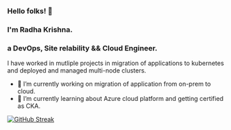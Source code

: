 ### Hello folks! 👋

### I'm Radha Krishna.
### a DevOps, Site relability && Cloud Engineer.

I have worked in mutliple projects in migration of applications to kubernetes and deployed and managed multi-node clusters.


- 🔭 I’m currently working on migration of application from on-prem to cloud.
- 🌱 I’m currently learning about Azure cloud platform and getting certified as CKA.



[![GitHub Streak](https://github-readme-streak-stats.herokuapp.com/?user=RadhaKrishna0018)](https://git.io/streak-stats)
